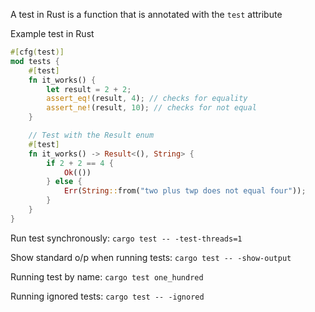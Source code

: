 A test in Rust is a function that is annotated with the `test` attribute

Example test in Rust

```rust
#[cfg(test)]
mod tests {
	#[test]
	fn it_works() {
		let result = 2 + 2;
		assert_eq!(result, 4); // checks for equality
		assert_ne!(result, 10); // checks for not equal
	}

	// Test with the Result enum
	#[test]
	fn it_works() -> Result<(), String> {
		if 2 + 2 == 4 {
			Ok(())
		} else {
			Err(String::from("two plus twp does not equal four"));
		}
	}
}
```

Run test synchronously: `cargo test -- -test-threads=1`
 
Show standard o/p when running tests: `cargo test -- -show-output`

Running test by name: `cargo test one_hundred`

Running ignored tests: `cargo test -- -ignored`

